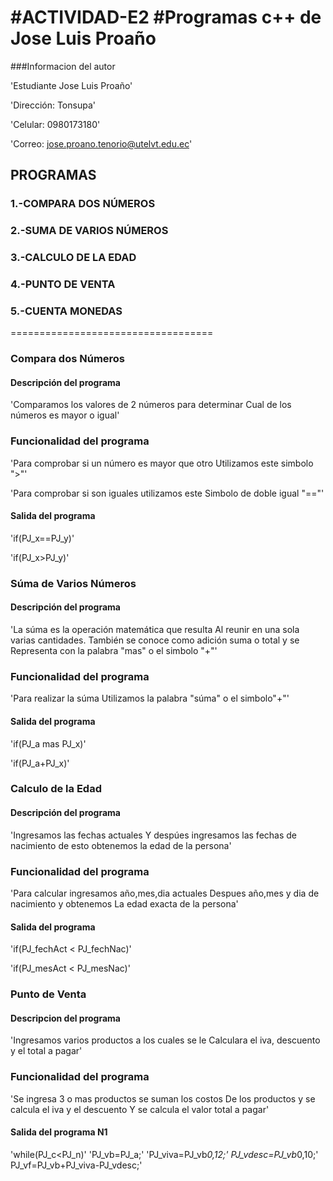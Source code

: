#ACTIVIDAD-E2
#Programas c++ de Jose Luis Proaño
======================================
###Informacion del autor

'Estudiante Jose Luis Proaño'

'Dirección: Tonsupa'

'Celular: 0980173180'

'Correo: jose.proano.tenorio@utelvt.edu.ec'

##   PROGRAMAS
###  1.-COMPARA DOS NÚMEROS
###  2.-SUMA DE VARIOS NÚMEROS
###  3.-CALCULO DE LA EDAD 
###  4.-PUNTO DE VENTA 
###  5.-CUENTA MONEDAS
===================================
### Compara dos Números
#### Descripción del programa 
'Comparamos los valores de 2 números para determinar
Cual de los números es mayor o igual'

### Funcionalidad del programa 
'Para comprobar si un número es mayor que otro 
Utilizamos este simbolo ">"'

'Para comprobar si son iguales utilizamos este 
Simbolo de doble igual "=="'

#### Salida del programa 
'if(PJ_x==PJ_y)'

'if(PJ_x>PJ_y)'


### Súma de Varios Números
#### Descripción del programa 
'La súma es la operación matemática que resulta
Al reunir en una sola varias cantidades.
También se conoce como adición suma o total y se 
Representa con la palabra "mas" o el simbolo "+"'

### Funcionalidad del programa 
'Para realizar la súma
Utilizamos la palabra "súma" o el simbolo"+"'

#### Salida del programa 
'if(PJ_a mas PJ_x)'

'if(PJ_a+PJ_x)'

### Calculo de la Edad 
#### Descripción del programa 
'Ingresamos las fechas actuales 
Y despúes ingresamos las fechas de nacimiento
de esto obtenemos la edad de la persona'

### Funcionalidad del programa 
'Para calcular ingresamos año,mes,dia actuales
Despues año,mes y dia de nacimiento y obtenemos
La edad exacta de la persona'

#### Salida del programa 
'if(PJ_fechAct < PJ_fechNac)'

'if(PJ_mesAct < PJ_mesNac)'

### Punto de Venta
#### Descripcion del programa 
'Ingresamos varios productos a los cuales se le
Calculara el iva, descuento y el total a pagar'

### Funcionalidad del programa 
'Se ingresa 3 o mas productos se suman los costos
De los productos y se calcula el iva y el descuento
Y se calcula el valor total a pagar'

#### Salida del programa N1
'while(PJ_c<PJ_n)'
'PJ_vb=PJ_a;'
'PJ_viva=PJ_vb*0,12;'
PJ_vdesc=PJ_vb*0,10;'
PJ_vf=PJ_vb+PJ_viva-PJ_vdesc;'
